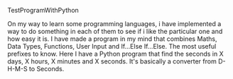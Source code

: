 TestProgramWithPython

On my way to learn some programming languages, i have implemented a way to do something in each of them to see if i like the particular one and how easy it is. I have made a program in my mind that combines Maths, Data Types, Functions, User Input and If...Else If...Else. The most useful prefixes to know.  Here I have a Python program that find the seconds in X days, X hours, X minutes and X seconds. It's basically a converter from D-H-M-S to Seconds. 

